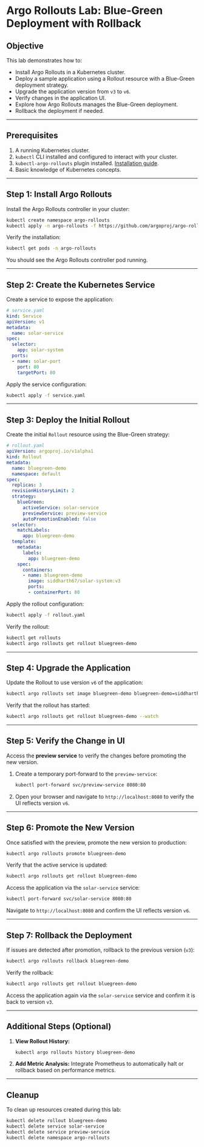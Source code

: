 # Argo Rollouts Lab: Blue-Green Deployment with Rollback

## Objective
This lab demonstrates how to:
- Install Argo Rollouts in a Kubernetes cluster.
- Deploy a sample application using a Rollout resource with a Blue-Green deployment strategy.
- Upgrade the application version from `v3` to `v6`.
- Verify changes in the application UI.
- Explore how Argo Rollouts manages the Blue-Green deployment.
- Rollback the deployment if needed.

---

## Prerequisites
1. A running Kubernetes cluster.
2. `kubectl` CLI installed and configured to interact with your cluster.
3. `kubectl-argo-rollouts` plugin installed. [Installation guide](https://argo-rollouts.readthedocs.io/en/stable/installation/#kubectl-plugin-installation).
4. Basic knowledge of Kubernetes concepts.

---

## Step 1: Install Argo Rollouts
Install the Argo Rollouts controller in your cluster:

```bash
kubectl create namespace argo-rollouts
kubectl apply -n argo-rollouts -f https://github.com/argoproj/argo-rollouts/releases/latest/download/install.yaml
```

Verify the installation:

```bash
kubectl get pods -n argo-rollouts
```
You should see the Argo Rollouts controller pod running.

---

## Step 2: Create the Kubernetes Service
Create a service to expose the application:

```yaml
# service.yaml
kind: Service
apiVersion: v1
metadata:
  name: solar-service
spec:
  selector:
    app: solar-system
  ports:
  - name: solar-port
    port: 80
    targetPort: 80
```

Apply the service configuration:

```bash
kubectl apply -f service.yaml
```

---

## Step 3: Deploy the Initial Rollout
Create the initial `Rollout` resource using the Blue-Green strategy:

```yaml
# rollout.yaml
apiVersion: argoproj.io/v1alpha1
kind: Rollout
metadata:
  name: bluegreen-demo
  namespace: default
spec:
  replicas: 3
  revisionHistoryLimit: 2
  strategy:
    blueGreen:
      activeService: solar-service
      previewService: preview-service
      autoPromotionEnabled: false
  selector:
    matchLabels:
      app: bluegreen-demo
  template:
    metadata:
      labels:
        app: bluegreen-demo
    spec:
      containers:
      - name: bluegreen-demo
        image: siddharth67/solar-system:v3
        ports:
        - containerPort: 80
```

Apply the rollout configuration:

```bash
kubectl apply -f rollout.yaml
```

Verify the rollout:

```bash
kubectl get rollouts
kubectl argo rollouts get rollout bluegreen-demo
```

---

## Step 4: Upgrade the Application
Update the Rollout to use version `v6` of the application:

```bash
kubectl argo rollouts set image bluegreen-demo bluegreen-demo=siddharth67/solar-system:v6

```

Verify that the rollout has started:

```bash
kubectl argo rollouts get rollout bluegreen-demo --watch
```

---

## Step 5: Verify the Change in UI
Access the **preview service** to verify the changes before promoting the new version.

1. Create a temporary port-forward to the `preview-service`:
   ```bash
   kubectl port-forward svc/preview-service 8080:80
   ```

2. Open your browser and navigate to `http://localhost:8080` to verify the UI reflects version `v6`.

---

## Step 6: Promote the New Version
Once satisfied with the preview, promote the new version to production:

```bash
kubectl argo rollouts promote bluegreen-demo
```

Verify that the active service is updated:

```bash
kubectl argo rollouts get rollout bluegreen-demo
```
Access the application via the `solar-service` service:

```bash
kubectl port-forward svc/solar-service 8080:80
```

Navigate to `http://localhost:8080` and confirm the UI reflects version `v6`.

---

## Step 7: Rollback the Deployment
If issues are detected after promotion, rollback to the previous version (`v3`):

```bash
kubectl argo rollouts rollback bluegreen-demo
```

Verify the rollback:

```bash
kubectl argo rollouts get rollout bluegreen-demo
```
Access the application again via the `solar-service` service and confirm it is back to version `v3`.

---

## Additional Steps (Optional)
1. **View Rollout History:**
   ```bash
   kubectl argo rollouts history bluegreen-demo
   ```
2. **Add Metric Analysis:**
   Integrate Prometheus to automatically halt or rollback based on performance metrics.

---

## Cleanup
To clean up resources created during this lab:

```bash
kubectl delete rollout bluegreen-demo
kubectl delete service solar-service
kubectl delete service preview-service
kubectl delete namespace argo-rollouts
```
